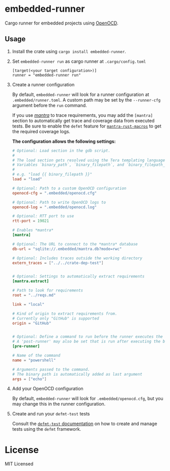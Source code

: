 # embedded-runner

Cargo runner for embedded projects using [OpenOCD](https://openocd.org/).

## Usage

1. Install the crate using `cargo install embedded-runner`.

2. Set `embedded-runner run` as cargo runner at `.cargo/config.toml`

   ```
   [target(<your target configuration>)]
   runner = "embedded-runner run"
   ```

3. Create a runner configuration

   By default, `embedded-runner` will look for a runner configuration at `.embedded/runner.toml`.
   A custom path may be set by the `--runner-cfg` argument before the `run` command.

   If you use [*mantra*](https://github.com/mhatzl/mantra) to trace requirements, you may add the `[mantra]` section
   to automatically get trace and coverage data from executed tests.
   Be sure to enable the `defmt` feature for [`mantra-rust-macros`](https://github.com/mhatzl/mantra/tree/main/langs/rust/mantra-rust-macros) to get the required coverage logs.

   **The configuration allows the following settings:**

   ```toml
   # Optional: Load section in the gdb script.
   # 
   # The load section gets resolved using the Tera templating language.
   # Variables `binary_path`, `binary_filepath`, and `binary_filepath_noextension` are passed as context.
   #
   # e.g. "load {{ binary_filepath }}"
   load = "load"

   # Optional: Path to a custom OpenOCD configuration
   openocd-cfg = ".embedded/openocd.cfg"

   # Optional: Path to write OpenOCD logs to
   openocd-log = ".embedded/openocd.log"

   # Optional: RTT port to use
   rtt-port = 19021

   # Enables *mantra*
   [mantra]

   # Optional: The URL to connect to the *mantra* database
   db-url = "sqlite://.embedded/mantra.db?mode=rwc"

   # Optional: Includes traces outside the working directory
   extern_traces = ["../../crate-dep-test"]


   # Optional: Settings to automatically extract requirements
   [mantra.extract]

   # Path to look for requirements
   root = "../reqs.md"

   link = "local"

   # Kind of origin to extract requirements from.
   # Currently only "GitHub" is supported
   origin = "GitHub"


   # Optional: Define a command to run before the runner executes the binary.
   # A 'post-runner' may also be set that is run after executing the binary.
   [pre-runner]

   # Name of the command
   name = "powershell"

   # Arguments passed to the command.
   # The binary path is automatically added as last argument 
   args = ["echo"]
   ```

4. Add your OpenOCD configuration

   By default, `embedded-runner` will look for `.embedded/openocd.cfg`,
   but you may change this in the runner configuration.

5. Create and run your `defmt-test` tests

   Consult the [`defmt-test` documentation](https://crates.io/crates/defmt-test) on how to create and manage tests using the `defmt` framework.

# License

MIT Licensed
